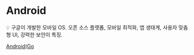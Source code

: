 # Android

<aside>
💡 구글이 개발한 모바일 OS.
오픈 소스 플랫폼, 모바일 최적화, 앱 생태계, 사용자 맞춤형 UI, 강력한 보안이 특징.

</aside>

[Android(Go](Android(Go)%2015ff37315c4480cabe4fc73b9982e1e9.md)